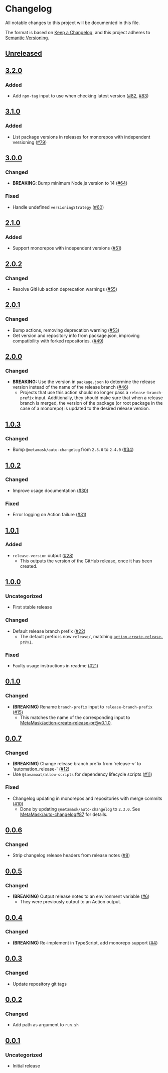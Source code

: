 # Changelog
All notable changes to this project will be documented in this file.

The format is based on [Keep a Changelog](https://keepachangelog.com/en/1.0.0/),
and this project adheres to [Semantic Versioning](https://semver.org/spec/v2.0.0.html).

## [Unreleased]

## [3.2.0]
### Added
- Add `npm-tag` input to use when checking latest version ([#82](https://github.com/MetaMask/action-publish-release/pull/82), [#83](https://github.com/MetaMask/action-publish-release/pull/83))

## [3.1.0]
### Added
- List package versions in releases for monorepos with independent versioning ([#79](https://github.com/MetaMask/action-publish-release/pull/79))

## [3.0.0]
### Changed
- **BREAKING**: Bump minimum Node.js version to 14 ([#64](https://github.com/MetaMask/action-publish-release/pull/64))

### Fixed
- Handle undefined `versioningStrategy` ([#60](https://github.com/MetaMask/action-publish-release/pull/60))

## [2.1.0]
### Added
- Support monorepos with independent versions ([#51](https://github.com/MetaMask/action-publish-release/pull/51))

## [2.0.2]
### Changed
- Resolve GitHub action deprecation warnings ([#55](https://github.com/MetaMask/action-publish-release/pull/55))

## [2.0.1]
### Changed
- Bump actions, removing deprecation warning ([#53](https://github.com/MetaMask/action-publish-release/pull/53))
- Get version and repository info from package.json, improving compatibility with forked repositories. ([#49](https://github.com/MetaMask/action-publish-release/pull/49))

## [2.0.0]
### Changed
- **BREAKING:** Use the version in `package.json` to determine the release version instead of the name of the release branch ([#46](https://github.com/MetaMask/action-publish-release/pull/46))
  - Projects that use this action should no longer pass a `release-branch-prefix` input. Additionally, they should make sure that when a release branch is merged, the version of the package (or root package in the case of a monorepo) is updated to the desired release version.

## [1.0.3]
### Changed
- Bump `@metamask/auto-changelog` from `2.3.0` to `2.4.0` ([#34](https://github.com/MetaMask/action-publish-release/pull/34))

## [1.0.2]
### Changed
- Improve usage documentation ([#30](https://github.com/MetaMask/action-publish-release/pull/30))

### Fixed
- Error logging on Action failure ([#31](https://github.com/MetaMask/action-publish-release/pull/31))

## [1.0.1]
### Added
- `release-version` output ([#28](https://github.com/MetaMask/action-publish-release/pull/28))
  - This outputs the version of the GitHub release, once it has been created.

## [1.0.0]
### Uncategorized
- First stable release

### Changed
- Default release branch prefix ([#22](https://github.com/MetaMask/action-publish-release/pull/22))
  - The default prefix is now `release/`, matching [`action-create-release-pr@v1`](https://github.com/MetaMask/action-create-release-pr).

### Fixed
- Faulty usage instructions in readme ([#21](https://github.com/MetaMask/action-publish-release/pull/21))

## [0.1.0]
### Changed
- **(BREAKING)** Rename `branch-prefix` input to `release-branch-prefix` ([#15](https://github.com/MetaMask/action-publish-release/pull/15))
  - This matches the name of the corresponding input to [MetaMask/action-create-release-pr@v0.1.0](https://github.com/MetaMask/action-create-release-pr).

## [0.0.7]
### Changed
- **(BREAKING)** Change release branch prefix from 'release-v' to 'automation_release-' ([#12](https://github.com/MetaMask/action-publish-release/pull/12))
- Use `@lavamoat/allow-scripts` for dependency lifecycle scripts ([#11](https://github.com/MetaMask/action-publish-release/pull/11))

### Fixed
- Changelog updating in monorepos and repositories with merge commits ([#10](https://github.com/MetaMask/action-publish-release/pull/10))
  - Done by updating `@metamask/auto-changelog` to `2.3.0`. See [MetaMask/auto-changelog#87](https://github.com/MetaMask/auto-changelog/pull/87) for details.

## [0.0.6]
### Changed
- Strip changelog release headers from release notes ([#8](https://github.com/MetaMask/action-publish-release/pull/8))

## [0.0.5]
### Changed
- **(BREAKING)** Output release notes to an environment variable ([#6](https://github.com/MetaMask/action-publish-release/pull/6))
  - They were previously output to an Action output.

## [0.0.4]
### Changed
- **(BREAKING)** Re-implement in TypeScript, add monorepo support ([#4](https://github.com/MetaMask/action-publish-release/pull/4))

## [0.0.3]
### Changed
- Update repository git tags

## [0.0.2]
### Changed
- Add path as argument to `run.sh`

## [0.0.1]
### Uncategorized
- Initial release

[Unreleased]: https://github.com/MetaMask/action-publish-release/compare/v3.2.0...HEAD
[3.2.0]: https://github.com/MetaMask/action-publish-release/compare/v3.1.0...v3.2.0
[3.1.0]: https://github.com/MetaMask/action-publish-release/compare/v3.0.0...v3.1.0
[3.0.0]: https://github.com/MetaMask/action-publish-release/compare/v2.1.0...v3.0.0
[2.1.0]: https://github.com/MetaMask/action-publish-release/compare/v2.0.2...v2.1.0
[2.0.2]: https://github.com/MetaMask/action-publish-release/compare/v2.0.1...v2.0.2
[2.0.1]: https://github.com/MetaMask/action-publish-release/compare/v2.0.0...v2.0.1
[2.0.0]: https://github.com/MetaMask/action-publish-release/compare/v1.0.3...v2.0.0
[1.0.3]: https://github.com/MetaMask/action-publish-release/compare/v1.0.2...v1.0.3
[1.0.2]: https://github.com/MetaMask/action-publish-release/compare/v1.0.1...v1.0.2
[1.0.1]: https://github.com/MetaMask/action-publish-release/compare/v1.0.0...v1.0.1
[1.0.0]: https://github.com/MetaMask/action-publish-release/compare/v0.1.0...v1.0.0
[0.1.0]: https://github.com/MetaMask/action-publish-release/compare/v0.0.7...v0.1.0
[0.0.7]: https://github.com/MetaMask/action-publish-release/compare/v0.0.6...v0.0.7
[0.0.6]: https://github.com/MetaMask/action-publish-release/compare/v0.0.5...v0.0.6
[0.0.5]: https://github.com/MetaMask/action-publish-release/compare/v0.0.4...v0.0.5
[0.0.4]: https://github.com/MetaMask/action-publish-release/compare/v0.0.3...v0.0.4
[0.0.3]: https://github.com/MetaMask/action-publish-release/compare/v0.0.2...v0.0.3
[0.0.2]: https://github.com/MetaMask/action-publish-release/compare/v0.0.1...v0.0.2
[0.0.1]: https://github.com/MetaMask/action-publish-release/releases/tag/v0.0.1
